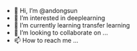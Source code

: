 - 👋 Hi, I’m @andongsun
- 👀 I’m interested in deeplearning
- 🌱 I’m currently learning transfer learning
- 💞️ I’m looking to collaborate on ...
- 📫 How to reach me ...

<!---
andongsun/andongsun is a ✨ special ✨ repository because its `README.md` (this file) appears on your GitHub profile.
You can click the Preview link to take a look at your changes.
--->
